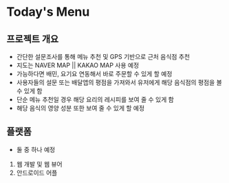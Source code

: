 # Today's Menu

## 프로젝트 개요

- 간단한 설문조사를 통해 메뉴 추천 및 GPS 기반으로 근처 음식점 추천
- 지도는 NAVER MAP || KAKAO MAP 사용 예정
- 가능하다면 배민, 요기요 연동해서 바로 주문할 수 있게 할 예정
- 사용자들의 설문 또는 배달앱의 평점을 가져와서 유저에게 해당 음식점의 평점을 볼 수 있게 함
- 단순 메뉴 추천일 경우 해당 요리의 레시피를 보여 줄 수 있게 함
- 해당 음식의 영양 성분 또한 보여 줄 수 있게 할 예정

## 플랫폼

- 둘 중 하나 예정
1. 웹 개발 및 웹 뷰어
2. 안드로이드 어플
